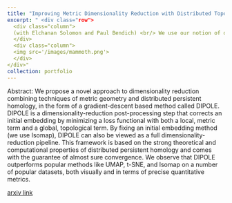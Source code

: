 ```yaml
---
title: "Improving Metric Dimensionality Reduction with Distributed Topology (with Elchanan Solomon and Paul Bendich)"
excerpt: " <div class="row">
  <div class="column">
  (with Elchanan Solomon and Paul Bendich) <br/> We use our notion of distributed persistence and local geometry to define a new dimensionality-reduction algorithm.
  </div>
  <div class="column">
  <img src='/images/mammoth.png'>
  </div>
</div>"
collection: portfolio
---
```


Abstract: We propose a novel approach to dimensionality reduction combining techniques of metric geometry and distributed persistent homology, in the form of a gradient-descent based method called DIPOLE. DIPOLE is a dimensionality-reduction post-processing step that corrects an initial embedding by minimizing a loss functional with both a local, metric term and a global, topological term. By fixing an initial embedding method (we use Isomap), DIPOLE can also be viewed as a full dimensionality-reduction pipeline. This framework is based on the strong theoretical and computational properties of distributed persistent homology and comes with the guarantee of almost sure convergence. We observe that DIPOLE outperforms popular methods like UMAP, t-SNE, and Isomap on a number of popular datasets, both visually and in terms of precise quantitative metrics. 

[arxiv link](https://arxiv.org/abs/2106.07613)
